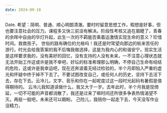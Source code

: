 ```yaml
---
date: 2024-09-18
---
```


Date. 希望：简明、普通、顺心明朗清澈。要时时留意思想工作，暇想是好事，但也要注意社会的压力。课程多又快三前没有解决。阶段性考核又追在眉睫了，青春的余晖中自由的华灯升起，此生一次的不羁能否乘着运激情实现生命的意义？珍惜时间。救救孩子。 世俗的路有确位的允格吗！我还是时常望向那边的桩来苦任的游行。时光会给我答案的我不后悔我做选择，这是为我内心的和谐安宁。现实生活是这样要求我的，没有美好的回忆，没有支持的人没有未来，一不注意心理状态就无法开始工作这或许是我不幸吧，好坛的标准希理那么明确，不停自己生命有经结的危险，这或许是我幸运吧，现在还奔波着无经过检验的，半个月即陷入严重的虚光和怀疑中终于掉不下去了。不要试图改变自己，或任何人的历史，坚持下去活下去，存在下去。云冷儿，文字、音乐和你在一起呢度过这一段时光起码有暑假是值得期待的。 云冷儿我知道读做什么，我又大于一岁。去年此时，半个月我是现倚延，一切不可能的声音都消散了，我还是过来了嘛时间还所很多争表热情渴望不灭。再挺一挺吧，未来还可以期盼。 己险儿，我陪你一起走下去，今天没写作业没精力，

